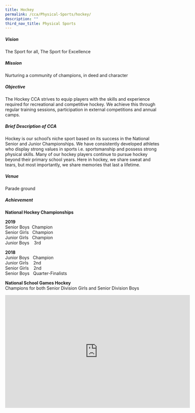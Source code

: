 ```yaml
---
title: Hockey
permalink: /cca/Physical-Sports/hockey/
description: ""
third_nav_title: Physical Sports
---
```

##### Vision

The Sport for all, The Sport for Excellence  
  

##### Mission

Nurturing a community of champions, in deed and character

  

##### Objective

The Hockey CCA strives to equip players with the skills and experience required for recreational and competitive hockey. We achieve this through regular training sessions, participation in external competitions and annual camps.

  

##### Brief Description of CCA

Hockey is our school’s niche sport based on its success in the National Senior and Junior Championships. We have consistently developed athletes who display strong values in sports i.e. sportsmanship and possess strong physical skills. Many of our hockey players continue to pursue hockey beyond their primary school years. Here in hockey, we share sweat and tears, but most importantly, we share memories that last a lifetime.

  

##### Venue

Parade ground

  

##### Achievement

**National Hockey Championships**

**2019**    
Senior Boys&nbsp; Champion   
Senior Girls&nbsp; &nbsp;Champion   
Junior Girls&nbsp; &nbsp;Champion   
Junior Boys&nbsp; &nbsp; 3rd

  

**2018**&nbsp;   
Junior Boys&nbsp; &nbsp;Champion   
Junior Girls&nbsp; &nbsp; 2nd   
Senior Girls&nbsp; &nbsp; 2nd   
Senior Boys&nbsp; &nbsp;Quarter-Finalists

**National School Games Hockey**   
Champions for both Senior Division Girls and Senior Division Boys

<center><iframe allowfullscreen="true" height="366" width="600" frameborder="0" src="https://docs.google.com/presentation/d/e/2PACX-1vRdhSNkhEeDPTJv07HajsiicOltBCsRY9CYzusS4ksRqHJVyDJ-Vd9jfYHvGthdFgMEWYtwvsBmU2SW/embed?start=true&amp;loop=true&amp;delayms=3000"></iframe></center>